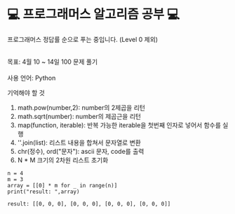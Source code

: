 # 💻 프로그래머스 알고리즘 공부 💻

프로그래머스 정답률 순으로 푸는 중입니다. (Level 0 제외)<br><br>

목표: 4월 10 ~ 14일 100 문제 풀기<br><br>
사용 언어: Python

기억해야 할 것
1. math.pow(number,2): number의 2제곱을 리턴
2. math.sqrt(number): number의 제곱근을 리턴
3. map(function, iterable): 반복 가능한 iterable을 첫번째 인자로 넣어서 함수를 실행
4. ''.join(list): 리스트 내용을 합쳐서 문자열로 변환
5. chr(정수), ord("문자"): ascii 문자, code를 출력
6. N * M 크기의 2차원 리스트 초기화
```
n = 4
m = 3
array = [[0] * m for _ in range(n)]
print("result: ",array)

result: [[0, 0, 0], [0, 0, 0], [0, 0, 0], [0, 0, 0]]
```


